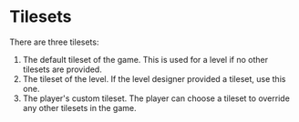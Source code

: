 # Tilesets

There are three tilesets:

 1. The default tileset of the game. This is used for a level if no other
	tilesets are provided.
 2. The tileset of the level. If the level designer provided a tileset, use this
	one.
 3. The player's custom tileset. The player can choose a tileset to override
	any other tilesets in the game.

